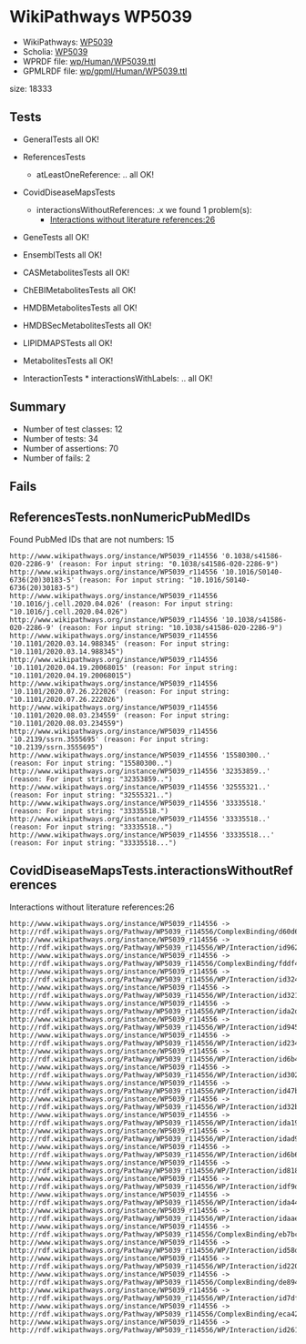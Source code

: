 # WikiPathways WP5039

* WikiPathways: [WP5039](https://identifiers.org/wikipathways:WP5039)
* Scholia: [WP5039](https://scholia.toolforge.org/wikipathways/WP5039)
* WPRDF file: [wp/Human/WP5039.ttl](../wp/Human/WP5039.ttl)
* GPMLRDF file: [wp/gpml/Human/WP5039.ttl](../wp/gpml/Human/WP5039.ttl)

size: 18333
## Tests

* GeneralTests all OK!

* ReferencesTests
    * atLeastOneReference: .. all OK!

* CovidDiseaseMapsTests
    * interactionsWithoutReferences: .x we found 1 problem(s):
        * [Interactions without literature references:26](#2e295b62)

* GeneTests all OK!

* EnsemblTests all OK!

* CASMetabolitesTests all OK!

* ChEBIMetabolitesTests all OK!

* HMDBMetabolitesTests all OK!

* HMDBSecMetabolitesTests all OK!

* LIPIDMAPSTests all OK!

* MetabolitesTests all OK!

* InteractionTests    * interactionsWithLabels: .. all OK!

## Summary

* Number of test classes: 12
* Number of tests: 34
* Number of assertions: 70
* Number of fails: 2

## Fails

<a name="4f3414cd" />

## ReferencesTests.nonNumericPubMedIDs

Found PubMed IDs that are not numbers: 15
```
http://www.wikipathways.org/instance/WP5039_r114556 '0.1038/s41586-020-2286-9' (reason: For input string: "0.1038/s41586-020-2286-9")
http://www.wikipathways.org/instance/WP5039_r114556 '10.1016/S0140-6736(20)30183-5' (reason: For input string: "10.1016/S0140-6736(20)30183-5")
http://www.wikipathways.org/instance/WP5039_r114556 '10.1016/j.cell.2020.04.026' (reason: For input string: "10.1016/j.cell.2020.04.026")
http://www.wikipathways.org/instance/WP5039_r114556 '10.1038/s41586-020-2286-9' (reason: For input string: "10.1038/s41586-020-2286-9")
http://www.wikipathways.org/instance/WP5039_r114556 '10.1101/2020.03.14.988345' (reason: For input string: "10.1101/2020.03.14.988345")
http://www.wikipathways.org/instance/WP5039_r114556 '10.1101/2020.04.19.20068015' (reason: For input string: "10.1101/2020.04.19.20068015")
http://www.wikipathways.org/instance/WP5039_r114556 '10.1101/2020.07.26.222026' (reason: For input string: "10.1101/2020.07.26.222026")
http://www.wikipathways.org/instance/WP5039_r114556 '10.1101/2020.08.03.234559' (reason: For input string: "10.1101/2020.08.03.234559")
http://www.wikipathways.org/instance/WP5039_r114556 '10.2139/ssrn.3555695' (reason: For input string: "10.2139/ssrn.3555695")
http://www.wikipathways.org/instance/WP5039_r114556 '15580300..' (reason: For input string: "15580300..")
http://www.wikipathways.org/instance/WP5039_r114556 '32353859..' (reason: For input string: "32353859..")
http://www.wikipathways.org/instance/WP5039_r114556 '32555321..' (reason: For input string: "32555321..")
http://www.wikipathways.org/instance/WP5039_r114556 '33335518.' (reason: For input string: "33335518.")
http://www.wikipathways.org/instance/WP5039_r114556 '33335518..' (reason: For input string: "33335518..")
http://www.wikipathways.org/instance/WP5039_r114556 '33335518...' (reason: For input string: "33335518...")

```
<a name="2e295b62" />

## CovidDiseaseMapsTests.interactionsWithoutReferences

Interactions without literature references:26
```
http://www.wikipathways.org/instance/WP5039_r114556 -> http://rdf.wikipathways.org/Pathway/WP5039_r114556/ComplexBinding/d60d6
http://www.wikipathways.org/instance/WP5039_r114556 -> http://rdf.wikipathways.org/Pathway/WP5039_r114556/WP/Interaction/id962644a0
http://www.wikipathways.org/instance/WP5039_r114556 -> http://rdf.wikipathways.org/Pathway/WP5039_r114556/ComplexBinding/fddf4
http://www.wikipathways.org/instance/WP5039_r114556 -> http://rdf.wikipathways.org/Pathway/WP5039_r114556/WP/Interaction/id324a9208
http://www.wikipathways.org/instance/WP5039_r114556 -> http://rdf.wikipathways.org/Pathway/WP5039_r114556/WP/Interaction/id32105857
http://www.wikipathways.org/instance/WP5039_r114556 -> http://rdf.wikipathways.org/Pathway/WP5039_r114556/WP/Interaction/ida2d2198c
http://www.wikipathways.org/instance/WP5039_r114556 -> http://rdf.wikipathways.org/Pathway/WP5039_r114556/WP/Interaction/id9459ca08
http://www.wikipathways.org/instance/WP5039_r114556 -> http://rdf.wikipathways.org/Pathway/WP5039_r114556/WP/Interaction/id23404dde
http://www.wikipathways.org/instance/WP5039_r114556 -> http://rdf.wikipathways.org/Pathway/WP5039_r114556/WP/Interaction/id6b49d106
http://www.wikipathways.org/instance/WP5039_r114556 -> http://rdf.wikipathways.org/Pathway/WP5039_r114556/WP/Interaction/id30279bfe
http://www.wikipathways.org/instance/WP5039_r114556 -> http://rdf.wikipathways.org/Pathway/WP5039_r114556/WP/Interaction/id47baa0b
http://www.wikipathways.org/instance/WP5039_r114556 -> http://rdf.wikipathways.org/Pathway/WP5039_r114556/WP/Interaction/id32b83a02
http://www.wikipathways.org/instance/WP5039_r114556 -> http://rdf.wikipathways.org/Pathway/WP5039_r114556/WP/Interaction/ida1960be9
http://www.wikipathways.org/instance/WP5039_r114556 -> http://rdf.wikipathways.org/Pathway/WP5039_r114556/WP/Interaction/idad9bfa24
http://www.wikipathways.org/instance/WP5039_r114556 -> http://rdf.wikipathways.org/Pathway/WP5039_r114556/WP/Interaction/id6b6c3947
http://www.wikipathways.org/instance/WP5039_r114556 -> http://rdf.wikipathways.org/Pathway/WP5039_r114556/WP/Interaction/id8188a06
http://www.wikipathways.org/instance/WP5039_r114556 -> http://rdf.wikipathways.org/Pathway/WP5039_r114556/WP/Interaction/idf9d10842
http://www.wikipathways.org/instance/WP5039_r114556 -> http://rdf.wikipathways.org/Pathway/WP5039_r114556/WP/Interaction/ida44a93be
http://www.wikipathways.org/instance/WP5039_r114556 -> http://rdf.wikipathways.org/Pathway/WP5039_r114556/WP/Interaction/idaae900be
http://www.wikipathways.org/instance/WP5039_r114556 -> http://rdf.wikipathways.org/Pathway/WP5039_r114556/ComplexBinding/eb7bc
http://www.wikipathways.org/instance/WP5039_r114556 -> http://rdf.wikipathways.org/Pathway/WP5039_r114556/WP/Interaction/id58d0ae45
http://www.wikipathways.org/instance/WP5039_r114556 -> http://rdf.wikipathways.org/Pathway/WP5039_r114556/WP/Interaction/id2201c899
http://www.wikipathways.org/instance/WP5039_r114556 -> http://rdf.wikipathways.org/Pathway/WP5039_r114556/ComplexBinding/de894
http://www.wikipathways.org/instance/WP5039_r114556 -> http://rdf.wikipathways.org/Pathway/WP5039_r114556/WP/Interaction/id7df8a18d
http://www.wikipathways.org/instance/WP5039_r114556 -> http://rdf.wikipathways.org/Pathway/WP5039_r114556/ComplexBinding/eca42
http://www.wikipathways.org/instance/WP5039_r114556 -> http://rdf.wikipathways.org/Pathway/WP5039_r114556/WP/Interaction/id261b37c

```
